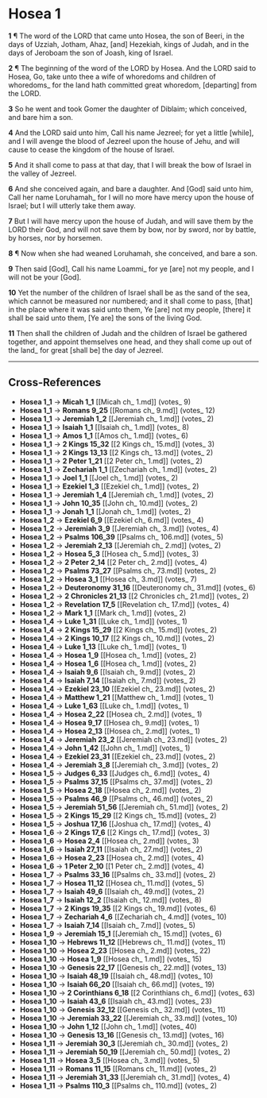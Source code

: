 # Hosea 1

**1** ¶ The word of the LORD that came unto Hosea, the son of Beeri, in the days of Uzziah, Jotham, Ahaz, [and] Hezekiah, kings of Judah, and in the days of Jeroboam the son of Joash, king of Israel.

**2** ¶ The beginning of the word of the LORD by Hosea. And the LORD said to Hosea, Go, take unto thee a wife of whoredoms and children of whoredoms_ for the land hath committed great whoredom, [departing] from the LORD.

**3** So he went and took Gomer the daughter of Diblaim; which conceived, and bare him a son.

**4** And the LORD said unto him, Call his name Jezreel; for yet a little [while], and I will avenge the blood of Jezreel upon the house of Jehu, and will cause to cease the kingdom of the house of Israel.

**5** And it shall come to pass at that day, that I will break the bow of Israel in the valley of Jezreel.

**6** And she conceived again, and bare a daughter. And [God] said unto him, Call her name Loruhamah_ for I will no more have mercy upon the house of Israel; but I will utterly take them away.

**7** But I will have mercy upon the house of Judah, and will save them by the LORD their God, and will not save them by bow, nor by sword, nor by battle, by horses, nor by horsemen.

**8** ¶ Now when she had weaned Loruhamah, she conceived, and bare a son.

**9** Then said [God], Call his name Loammi_ for ye [are] not my people, and I will not be your [God].

**10** Yet the number of the children of Israel shall be as the sand of the sea, which cannot be measured nor numbered; and it shall come to pass, [that] in the place where it was said unto them, Ye [are] not my people, [there] it shall be said unto them, [Ye are] the sons of the living God.

**11** Then shall the children of Judah and the children of Israel be gathered together, and appoint themselves one head, and they shall come up out of the land_ for great [shall be] the day of Jezreel.

---

## Cross-References

- **Hosea 1_1** → **Micah 1_1** [[Micah ch_ 1.md]] (votes_ 9)
- **Hosea 1_1** → **Romans 9_25** [[Romans ch_ 9.md]] (votes_ 12)
- **Hosea 1_1** → **Jeremiah 1_2** [[Jeremiah ch_ 1.md]] (votes_ 2)
- **Hosea 1_1** → **Isaiah 1_1** [[Isaiah ch_ 1.md]] (votes_ 8)
- **Hosea 1_1** → **Amos 1_1** [[Amos ch_ 1.md]] (votes_ 6)
- **Hosea 1_1** → **2 Kings 15_32** [[2 Kings ch_ 15.md]] (votes_ 3)
- **Hosea 1_1** → **2 Kings 13_13** [[2 Kings ch_ 13.md]] (votes_ 2)
- **Hosea 1_1** → **2 Peter 1_21** [[2 Peter ch_ 1.md]] (votes_ 2)
- **Hosea 1_1** → **Zechariah 1_1** [[Zechariah ch_ 1.md]] (votes_ 2)
- **Hosea 1_1** → **Joel 1_1** [[Joel ch_ 1.md]] (votes_ 2)
- **Hosea 1_1** → **Ezekiel 1_3** [[Ezekiel ch_ 1.md]] (votes_ 2)
- **Hosea 1_1** → **Jeremiah 1_4** [[Jeremiah ch_ 1.md]] (votes_ 2)
- **Hosea 1_1** → **John 10_35** [[John ch_ 10.md]] (votes_ 2)
- **Hosea 1_1** → **Jonah 1_1** [[Jonah ch_ 1.md]] (votes_ 2)
- **Hosea 1_2** → **Ezekiel 6_9** [[Ezekiel ch_ 6.md]] (votes_ 4)
- **Hosea 1_2** → **Jeremiah 3_9** [[Jeremiah ch_ 3.md]] (votes_ 4)
- **Hosea 1_2** → **Psalms 106_39** [[Psalms ch_ 106.md]] (votes_ 5)
- **Hosea 1_2** → **Jeremiah 2_13** [[Jeremiah ch_ 2.md]] (votes_ 2)
- **Hosea 1_2** → **Hosea 5_3** [[Hosea ch_ 5.md]] (votes_ 3)
- **Hosea 1_2** → **2 Peter 2_14** [[2 Peter ch_ 2.md]] (votes_ 4)
- **Hosea 1_2** → **Psalms 73_27** [[Psalms ch_ 73.md]] (votes_ 2)
- **Hosea 1_2** → **Hosea 3_1** [[Hosea ch_ 3.md]] (votes_ 7)
- **Hosea 1_2** → **Deuteronomy 31_16** [[Deuteronomy ch_ 31.md]] (votes_ 6)
- **Hosea 1_2** → **2 Chronicles 21_13** [[2 Chronicles ch_ 21.md]] (votes_ 2)
- **Hosea 1_2** → **Revelation 17_5** [[Revelation ch_ 17.md]] (votes_ 4)
- **Hosea 1_2** → **Mark 1_1** [[Mark ch_ 1.md]] (votes_ 2)
- **Hosea 1_4** → **Luke 1_31** [[Luke ch_ 1.md]] (votes_ 1)
- **Hosea 1_4** → **2 Kings 15_29** [[2 Kings ch_ 15.md]] (votes_ 2)
- **Hosea 1_4** → **2 Kings 10_17** [[2 Kings ch_ 10.md]] (votes_ 2)
- **Hosea 1_4** → **Luke 1_13** [[Luke ch_ 1.md]] (votes_ 1)
- **Hosea 1_4** → **Hosea 1_9** [[Hosea ch_ 1.md]] (votes_ 2)
- **Hosea 1_4** → **Hosea 1_6** [[Hosea ch_ 1.md]] (votes_ 2)
- **Hosea 1_4** → **Isaiah 9_6** [[Isaiah ch_ 9.md]] (votes_ 2)
- **Hosea 1_4** → **Isaiah 7_14** [[Isaiah ch_ 7.md]] (votes_ 2)
- **Hosea 1_4** → **Ezekiel 23_10** [[Ezekiel ch_ 23.md]] (votes_ 2)
- **Hosea 1_4** → **Matthew 1_21** [[Matthew ch_ 1.md]] (votes_ 1)
- **Hosea 1_4** → **Luke 1_63** [[Luke ch_ 1.md]] (votes_ 1)
- **Hosea 1_4** → **Hosea 2_22** [[Hosea ch_ 2.md]] (votes_ 1)
- **Hosea 1_4** → **Hosea 9_17** [[Hosea ch_ 9.md]] (votes_ 1)
- **Hosea 1_4** → **Hosea 2_13** [[Hosea ch_ 2.md]] (votes_ 1)
- **Hosea 1_4** → **Jeremiah 23_2** [[Jeremiah ch_ 23.md]] (votes_ 2)
- **Hosea 1_4** → **John 1_42** [[John ch_ 1.md]] (votes_ 1)
- **Hosea 1_4** → **Ezekiel 23_31** [[Ezekiel ch_ 23.md]] (votes_ 2)
- **Hosea 1_4** → **Jeremiah 3_8** [[Jeremiah ch_ 3.md]] (votes_ 2)
- **Hosea 1_5** → **Judges 6_33** [[Judges ch_ 6.md]] (votes_ 4)
- **Hosea 1_5** → **Psalms 37_15** [[Psalms ch_ 37.md]] (votes_ 2)
- **Hosea 1_5** → **Hosea 2_18** [[Hosea ch_ 2.md]] (votes_ 2)
- **Hosea 1_5** → **Psalms 46_9** [[Psalms ch_ 46.md]] (votes_ 2)
- **Hosea 1_5** → **Jeremiah 51_56** [[Jeremiah ch_ 51.md]] (votes_ 2)
- **Hosea 1_5** → **2 Kings 15_29** [[2 Kings ch_ 15.md]] (votes_ 2)
- **Hosea 1_5** → **Joshua 17_16** [[Joshua ch_ 17.md]] (votes_ 4)
- **Hosea 1_6** → **2 Kings 17_6** [[2 Kings ch_ 17.md]] (votes_ 3)
- **Hosea 1_6** → **Hosea 2_4** [[Hosea ch_ 2.md]] (votes_ 3)
- **Hosea 1_6** → **Isaiah 27_11** [[Isaiah ch_ 27.md]] (votes_ 2)
- **Hosea 1_6** → **Hosea 2_23** [[Hosea ch_ 2.md]] (votes_ 4)
- **Hosea 1_6** → **1 Peter 2_10** [[1 Peter ch_ 2.md]] (votes_ 4)
- **Hosea 1_7** → **Psalms 33_16** [[Psalms ch_ 33.md]] (votes_ 2)
- **Hosea 1_7** → **Hosea 11_12** [[Hosea ch_ 11.md]] (votes_ 5)
- **Hosea 1_7** → **Isaiah 49_6** [[Isaiah ch_ 49.md]] (votes_ 2)
- **Hosea 1_7** → **Isaiah 12_2** [[Isaiah ch_ 12.md]] (votes_ 8)
- **Hosea 1_7** → **2 Kings 19_35** [[2 Kings ch_ 19.md]] (votes_ 6)
- **Hosea 1_7** → **Zechariah 4_6** [[Zechariah ch_ 4.md]] (votes_ 10)
- **Hosea 1_7** → **Isaiah 7_14** [[Isaiah ch_ 7.md]] (votes_ 5)
- **Hosea 1_9** → **Jeremiah 15_1** [[Jeremiah ch_ 15.md]] (votes_ 6)
- **Hosea 1_10** → **Hebrews 11_12** [[Hebrews ch_ 11.md]] (votes_ 11)
- **Hosea 1_10** → **Hosea 2_23** [[Hosea ch_ 2.md]] (votes_ 22)
- **Hosea 1_10** → **Hosea 1_9** [[Hosea ch_ 1.md]] (votes_ 15)
- **Hosea 1_10** → **Genesis 22_17** [[Genesis ch_ 22.md]] (votes_ 13)
- **Hosea 1_10** → **Isaiah 48_19** [[Isaiah ch_ 48.md]] (votes_ 10)
- **Hosea 1_10** → **Isaiah 66_20** [[Isaiah ch_ 66.md]] (votes_ 19)
- **Hosea 1_10** → **2 Corinthians 6_18** [[2 Corinthians ch_ 6.md]] (votes_ 63)
- **Hosea 1_10** → **Isaiah 43_6** [[Isaiah ch_ 43.md]] (votes_ 23)
- **Hosea 1_10** → **Genesis 32_12** [[Genesis ch_ 32.md]] (votes_ 11)
- **Hosea 1_10** → **Jeremiah 33_22** [[Jeremiah ch_ 33.md]] (votes_ 10)
- **Hosea 1_10** → **John 1_12** [[John ch_ 1.md]] (votes_ 40)
- **Hosea 1_10** → **Genesis 13_16** [[Genesis ch_ 13.md]] (votes_ 16)
- **Hosea 1_11** → **Jeremiah 30_3** [[Jeremiah ch_ 30.md]] (votes_ 2)
- **Hosea 1_11** → **Jeremiah 50_19** [[Jeremiah ch_ 50.md]] (votes_ 2)
- **Hosea 1_11** → **Hosea 3_5** [[Hosea ch_ 3.md]] (votes_ 5)
- **Hosea 1_11** → **Romans 11_15** [[Romans ch_ 11.md]] (votes_ 2)
- **Hosea 1_11** → **Jeremiah 31_33** [[Jeremiah ch_ 31.md]] (votes_ 4)
- **Hosea 1_11** → **Psalms 110_3** [[Psalms ch_ 110.md]] (votes_ 2)
